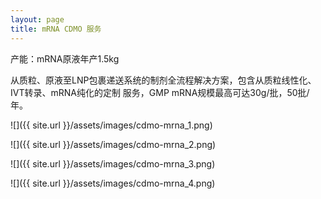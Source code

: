 ```yaml
---
layout: page
title: mRNA CDMO 服务
---
```


<div class="notification is-primary">
  产能：mRNA原液年产1.5kg
</div>

从质粒、原液至LNP包裹递送系统的制剂全流程解决方案，包含从质粒线性化、IVT转录、mRNA纯化的定制
服务，GMP mRNA规模最高可达30g/批，50批/年。

![]({{ site.url }}/assets/images/cdmo-mrna_1.png)

![]({{ site.url }}/assets/images/cdmo-mrna_2.png)

![]({{ site.url }}/assets/images/cdmo-mrna_3.png)

![]({{ site.url }}/assets/images/cdmo-mrna_4.png)
